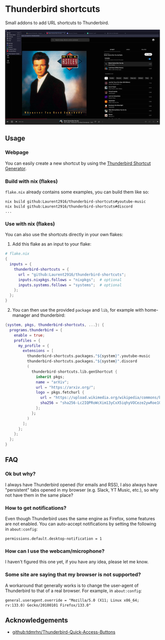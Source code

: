 # Thunderbird shortcuts

Small addons to add URL shortcuts to Thunderbird.

![preview screenshot](assets/preview.webp)

## Usage

### Webpage

You can easily create a new shortcut by using the
[Thunderbird Shortcut Generator](https://laurent2916.github.io/thunderbird-shortcuts/).

### Build with nix (flakes)

`flake.nix` already contains some examples, you can build them like so:

```shell
nix build github:Laurent2916/thunderbird-shortcuts#youtube-music
nix build github:Laurent2916/thunderbird-shortcuts#discord
...
```

### Use with nix (flakes)

You can also use the shortcuts directly in your own flakes:

1. Add this flake as an input to your flake:

```nix
# flake.nix
{
  inputs = {
    thunderbird-shortcuts = {
      url = "github:Laurent2916/thunderbird-shortcuts";
      inputs.nixpkgs.follows = "nixpkgs";  # optional
      inputs.systems.follows = "systems";  # optional
    };
  };
}
```

2. You can then use the provided `package` and `lib`, for example with home-manager and thunderbird:

```nix
{system, pkgs, thunderbird-shortcuts, ...}: {
  programs.thunderbird = {
    enable = true;
    profiles = {
      my_profile = {
        extensions = [
          thunderbird-shortcuts.packages."${system}".youtube-music
          thunderbird-shortcuts.packages."${system}".discord
          (
            thunderbird-shortcuts.lib.genShortcut {
              inherit pkgs;
              name = "arXiv";
              url = "https://arxiv.org/";
              logo = pkgs.fetchurl {
                url = "https://upload.wikimedia.org/wikipedia/commons/b/bc/ArXiv_logo_2022.svg";
                sha256 = "sha256-Lc2IQPRoWcXim13yCxX5iqhyVOCeze2ywRoe1QKFBPw=";
              };
            };
          )
        ];
      };
    };
  };
}
```

## FAQ

### Ok but why?

I always have Thunderbird opened (for emails and RSS),
I also always have "persistent" tabs opened in my browser (e.g. Slack, YT Music, etc.),
so why not have them in the same place?

### How to get notifications?

Even though Thunderbird uses the same engine as Firefox, some features are not enabled.
You can auto-accept notifications by setting the following in `about:config`:
```
permissions.default.desktop-notification = 1
```

### How can I use the webcam/microphone?

I haven't figured this one yet, if you have any idea, please let me know.

### Some site are saying that my browser is not supported?

A workaround that generally works is to change the user-agent of Thunderbird to that of a real browser.
For example, in `about:config`:
```
general.useragent.override = "Mozilla/5.0 (X11; Linux x86_64; rv:133.0) Gecko/20100101 Firefox/133.0"
```

## Acknowledgements

- [github:tdmrhn/Thunderbird-Quick-Access-Buttons](https://github.com/tdmrhn/Thunderbird-Quick-Access-Buttons/)
